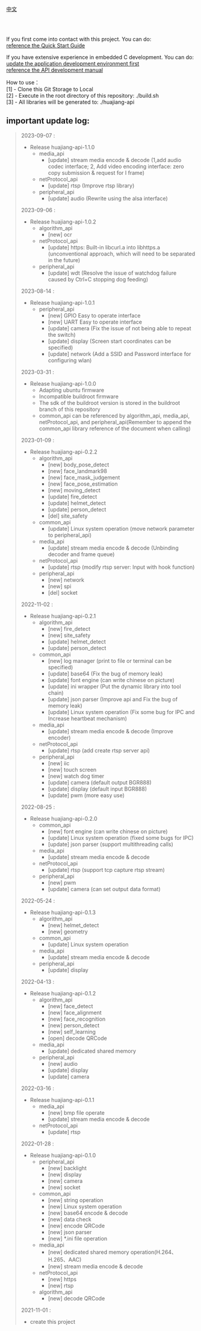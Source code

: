 <br/>
<br/>


[中文](README_CN.md)

<br />
<br />

If you first come into contact with this project. You can do:  
[reference the Quick Start Guide](https)

If you have extensive experience in embedded C development. You can do:  
[update the application development environment first](https)  
[reference the API development manual](https)

How to use：  
[1] - Clone this Git Storage to Local   
[2] - Execute in the root directory of this repository: ./build.sh   
[3] - All libraries will be generated to:               ./huajiang-api



important update log:
---
> 2023-09-07 : 
> * Release huajiang-api-1.1.0
>   * media_api
> 	  * [update] stream media encode & decode (1,add audio codec interface; 2, Add video encoding interface: zero copy submission & request for I frame)
>   * netProtocol_api
> 	  * [update] rtsp (Improve rtsp library)
>   * peripheral_api
> 	  * [update] audio (Rewrite using the alsa interface)
>
> 2023-09-06 : 
> * Release huajiang-api-1.0.2
>   * algorithm_api
> 	  * [new] ocr
>   * netProtocol_api
> 	  * [update] https: Built-in libcurl.a into libhttps.a (unconventional approach, which will need to be separated in the future)
>   * peripheral_api
> 	  * [update] wdt (Resolve the issue of watchdog failure caused by Ctrl+C stopping dog feeding)
>
> 2023-08-14 : 
> * Release huajiang-api-1.0.1
>   * peripheral_api
> 	  * [new] GPIO Easy to operate interface
> 	  * [new] UART Easy to operate interface
> 	  * [update] camera (Fix the issue of not being able to repeat the switch)
> 	  * [update] display (Screen start coordinates can be specified)
> 	  * [update] network (Add a SSID and Password interface for configuring wlan)
>
> 2023-03-31 : 
> * Release huajiang-api-1.0.0
>   * Adapting ubuntu firmware
>   * Incompatible buildroot firmware
>   * The sdk of the buildroot version is stored in the buildroot branch of this repository
>   * common_api can be referenced by algorithm_api, media_api, netProtocol_api, and peripheral_api(Remember to append the common_api library reference of the document when calling)
>
> 2023-01-09 : 
> * Release huajiang-api-0.2.2
>   * algorithm_api
> 	  * [new] body_pose_detect
> 	  * [new] face_landmark98
> 	  * [new] face_mask_judgement
> 	  * [new] face_pose_estimation
> 	  * [new] moving_detect
> 	  * [update] fire_detect
> 	  * [update] helmet_detect
> 	  * [update] person_detect
> 	  * [del] site_safety
>   * common_api
> 	  * [update] Linux system operation (move network parameter to peripheral_api)
>   * media_api
> 	  * [update] stream media encode & decode (Unbinding decoder and frame queue)
>   * netProtocol_api
> 	  * [update] rtsp (modify rtsp server: Input with hook function)
>   * peripheral_api
> 	  * [new] network
> 	  * [new] spi
> 	  * [del] socket
>
> 2022-11-02 : 
> * Release huajiang-api-0.2.1
>   * algorithm_api
> 	  * [new] fire_detect
> 	  * [new] site_safety
> 	  * [update] helmet_detect
> 	  * [update] person_detect
>   * common_api
> 	  * [new] log manager (print to file or terminal can be specified)
> 	  * [update] base64 (Fix the bug of memory leak)
> 	  * [update] font engine (can write chinese on picture)
> 	  * [update] ini wrapper (Put the dynamic library into tool chain)
> 	  * [update] json parser (Improve api and Fix the bug of memory leak)
> 	  * [update] Linux system operation (Fix some bug for IPC and Increase heartbeat mechanism)
>   * media_api
> 	  * [update] stream media encode & decode (Improve encoder)
>   * netProtocol_api
> 	  * [update] rtsp (add create rtsp server api)
>   * peripheral_api
> 	  * [new] iic
> 	  * [new] touch screen
> 	  * [new] watch dog timer
> 	  * [update] camera (default output BGR888)
> 	  * [update] display (default input BGR888)
> 	  * [update] pwm (more easy use)
>
> 2022-08-25 : 
> * Release huajiang-api-0.2.0
>   * common_api
> 	  * [new] font engine (can write chinese on picture)
> 	  * [update] Linux system operation (fixed some bugs for IPC)
> 	  * [update] json parser (support multithreading calls)
>   * media_api
> 	  * [update] stream media encode & decode
>   * netProtocol_api
> 	  * [update] rtsp (support tcp capture rtsp stream)
>   * peripheral_api
> 	  * [new] pwm
> 	  * [update] camera (can set output data format)
>
> 2022-05-24 : 
> * Release huajiang-api-0.1.3
>   * algorithm_api
> 	  * [new] helmet_detect
> 	  * [new] geometry
>   * common_api
> 	  * [update] Linux system operation
>   * media_api
> 	  * [update] stream media encode & decode
>   * peripheral_api
> 	  * [update] display
>
> 2022-04-13 : 
> * Release huajiang-api-0.1.2
>   * algorithm_api
> 	  * [new] face_detect
> 	  * [new] face_alignment
> 	  * [new] face_recognition
> 	  * [new] person_detect
> 	  * [new] self_learning
> 	  * [open] decode QRCode
>   * media_api
> 	  * [update] dedicated shared memory
>   * peripheral_api
> 	  * [new] audio
> 	  * [update] display
> 	  * [update] camera
>
> 2022-03-16 : 
> * Release huajiang-api-0.1.1
>   * media_api
> 	  * [new] bmp file operate
> 	  * [update] stream media encode & decode
>   * netProtocol_api
> 	  * [update] rtsp
>
> 2022-01-28 : 
> * Release huajiang-api-0.1.0
>   * peripheral_api
> 	  * [new] backlight
> 	  * [new] display
> 	  * [new] camera
> 	  * [new] socket
>   * common_api
> 	  * [new] string operation
> 	  * [new] Linux system operation
> 	  * [new] base64 encode & decode
> 	  * [new] data check
> 	  * [new] encode QRCode
> 	  * [new] json parser
> 	  * [new] *.ini file operation
>   * media_api
> 	  * [new] dedicated shared memory operation(H.264、H.265、AAC)
> 	  * [new] stream media encode & decode
>   * netProtocol_api
> 	  * [new] https
> 	  * [new] rtsp
>   * algorithm_api
> 	  * [new] decode QRCode
>
> 2021-11-01 : 
>
> * create this project
